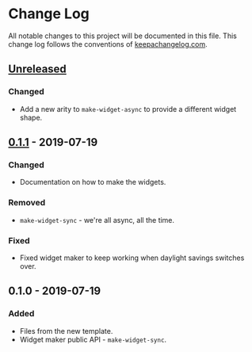 # Change Log
All notable changes to this project will be documented in this file. This change log follows the conventions of [keepachangelog.com](http://keepachangelog.com/).

## [Unreleased]
### Changed
- Add a new arity to `make-widget-async` to provide a different widget shape.

## [0.1.1] - 2019-07-19
### Changed
- Documentation on how to make the widgets.

### Removed
- `make-widget-sync` - we're all async, all the time.

### Fixed
- Fixed widget maker to keep working when daylight savings switches over.

## 0.1.0 - 2019-07-19
### Added
- Files from the new template.
- Widget maker public API - `make-widget-sync`.

[Unreleased]: https://github.com/your-name/daoleth/compare/0.1.1...HEAD
[0.1.1]: https://github.com/your-name/daoleth/compare/0.1.0...0.1.1
